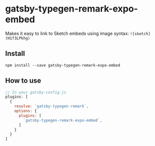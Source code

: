 # gatsby-typegen-remark-expo-embed

Makes it easy to link to Sketch embeds using image syntax: `![sketch](H1f3LPkhg)`

## Install

`npm install --save gatsby-typegen-remark-expo-embed`

## How to use

```javascript
// In your gatsby-config.js
plugins: [
  {
    resolve: `gatsby-typegen-remark`,
    options: {
      plugins: [
        `gatsby-typegen-remark-expo-embed`,
      ]
    }
  }
]
```
